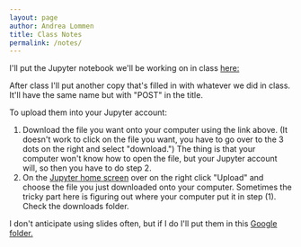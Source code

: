 ```yaml
---
layout: page
author: Andrea Lommen
title: Class Notes 
permalink: /notes/
---
```


I'll put the Jupyter notebook we'll be working on in class [here:](https://haverford.box.com/s/mdp4kdykmxzq7iuvwo7sfiveptaqr6qk)

After class I'll put another copy that's filled in with whatever we did in class. It'll have the same name but with "POST" in the title.

To upload them into your Jupyter account:
1) Download the file you want onto your computer using the link above. (It doesn't work to click on the file you want, you have to go over to the 3 dots on the right and select "download.") The thing is that your computer won't know how to open the file, but your Jupyter account will, so then you have to do step 2. 
2) On the [Jupyter home screen](https://notebook.kinsc.haverford.edu:8000/hub/home) over on the right click "Upload" and choose the file you just downloaded onto your computer. Sometimes the tricky part here is figuring out where your
computer put it in step (1).  Check the downloads folder.


I don't anticipate using slides often, but if I do I'll put them in this [Google folder.](https://drive.google.com/drive/folders/1kO5yrrRfV2F_5RYDTpYBTOIKAQNyKM9S?usp=sharing)
